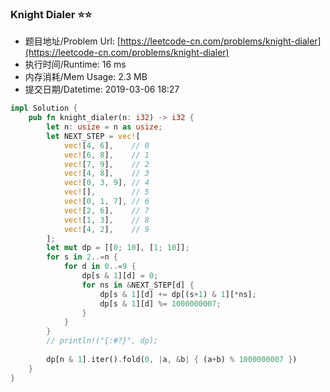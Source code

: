
### Knight Dialer :star::star:
- 题目地址/Problem Url: [https://leetcode-cn.com/problems/knight-dialer](https://leetcode-cn.com/problems/knight-dialer)
- 执行时间/Runtime: 16 ms 
- 内存消耗/Mem Usage: 2.3 MB
- 提交日期/Datetime: 2019-03-06 18:27

```rust
impl Solution {
    pub fn knight_dialer(n: i32) -> i32 {
        let n: usize = n as usize;
        let NEXT_STEP = vec![
            vec![4, 6],    // 0
            vec![6, 8],    // 1
            vec![7, 9],    // 2
            vec![4, 8],    // 3
            vec![0, 3, 9], // 4
            vec![],        // 5
            vec![0, 1, 7], // 6
            vec![2, 6],    // 7
            vec![1, 3],    // 8
            vec![4, 2],    // 9
        ];
        let mut dp = [[0; 10], [1; 10]];
        for s in 2..=n {
            for d in 0..=9 {
                dp[s & 1][d] = 0;
                for ns in &NEXT_STEP[d] {
                    dp[s & 1][d] += dp[(s+1) & 1][*ns];
                    dp[s & 1][d] %= 1000000007;
                }
            }
        }
        // println!("{:#?}", dp);
        
        dp[n & 1].iter().fold(0, |a, &b| { (a+b) % 1000000007 })
    }
}

```
